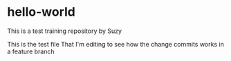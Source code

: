 # hello-world

This is a test training repository by Suzy

This is the test file That I'm editing to see how the change commits works in a feature branch
